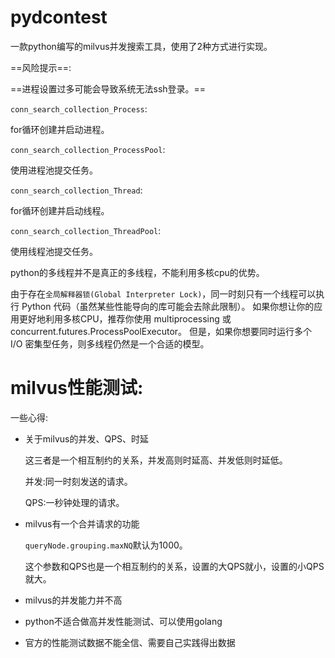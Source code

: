 # pydcontest
一款python编写的milvus并发搜索工具，使用了2种方式进行实现。

==风险提示==:

==进程设置过多可能会导致系统无法ssh登录。==



`conn_search_collection_Process`:

for循环创建并启动进程。



`conn_search_collection_ProcessPool`:

使用进程池提交任务。



`conn_search_collection_Thread`:

for循环创建并启动线程。



`conn_search_collection_ThreadPool`:

使用线程池提交任务。



python的多线程并不是真正的多线程，不能利用多核cpu的优势。

由于存在`全局解释器锁(Global Interpreter Lock)`，同一时刻只有一个线程可以执行 Python 代码（虽然某些性能导向的库可能会去除此限制）。 如果你想让你的应用更好地利用多核CPU，推荐你使用 multiprocessing 或 concurrent.futures.ProcessPoolExecutor。 但是，如果你想要同时运行多个 I/O 密集型任务，则多线程仍然是一个合适的模型。



# milvus性能测试:

一些心得:

+ 关于milvus的并发、QPS、时延

  这三者是一个相互制约的关系，并发高则时延高、并发低则时延低。

  并发:同一时刻发送的请求。

  QPS:一秒钟处理的请求。

+ milvus有一个合并请求的功能

  `queryNode.grouping.maxNQ`默认为1000。

  这个参数和QPS也是一个相互制约的关系，设置的大QPS就小，设置的小QPS就大。

+ milvus的并发能力并不高

+ python不适合做高并发性能测试、可以使用golang

+ 官方的性能测试数据不能全信、需要自己实践得出数据

